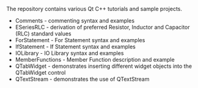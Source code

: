 The repository contains various Qt C++ tutorials and sample projects.
    
* Comments - commenting syntax and examples
* ESeriesRLC - derivation of preferred Resistor, Inductor and Capacitor (RLC) standard values
* ForStatement - For Statement syntax and examples
* IfStatement - If Statement syntax and examples
* IOLibrary - IO Library syntax and examples
* MemberFunctions - Member Function description and example
* QTabWidget - demonstrates inserting different widget objects into the QTabWidget control
* QTextStream - demonstrates the use of QTextStream
 
